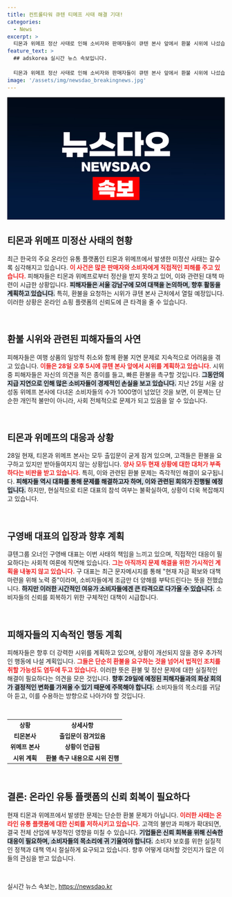 ```yaml
---
title: 컨트롤타워 큐텐 티메프 사태 해결 기대!
categories:
  - News
excerpt: >
  티몬과 위메프 정산 사태로 인해 소비자와 판매자들이 큐텐 본사 앞에서 환불 시위에 나섰습니다. 출입문이 폐쇄된 본사에서 피해자들은 직접 대책 마련을 촉구하며 목소리를 높이고 있습니다. 과연 큐텐 대표는 응답할까?
feature_text: >
  ## adskorea 실시간 뉴스 속보입니다.

  티몬과 위메프 정산 사태로 인해 소비자와 판매자들이 큐텐 본사 앞에서 환불 시위에 나섰습니다. 출입문이 폐쇄된 본사에서 피해자들은 직접 대책 마련을 촉구하며 목소리를 높이고 있습니다. 과연 큐텐 대표는 응답할까?
image: '/assets/img/newsdao_breakingnews.jpg'
---
```


<p><img src="/assets/img/newsdao_breakingnews.jpg" alt="adskorea 속보" /></p>

<h2 data-ke-size="size26">티몬과 위메프 미정산 사태의 현황</h2>

<p data-ke-size="size16">최근 한국의 주요 온라인 유통 플랫폼인 티몬과 위메프에서 발생한 미정산 사태는 갈수록 심각해지고 있습니다. <b><span style="color: #ee2323;">이 사건은 많은 판매자와 소비자에게 직접적인 피해를 주고 있습니다.</span></b> 피해자들은 티몬과 위메프로부터 정산을 받지 못하고 있어, 이와 관련된 대책 마련이 시급한 상황입니다. <b><span style="background-color: #21538527;">피해자들은 서울 강남구에 모여 대책을 논의하며, 향후 활동을 계획하고 있습니다.</span></b> 특히, 환불을 요청하는 시위가 큐텐 본사 근처에서 열릴 예정입니다. 이러한 상황은 온라인 쇼핑 플랫폼의 신뢰도에 큰 타격을 줄 수 있습니다.</p>

<p data-ke-size="size16">&nbsp;</p>

<h2 data-ke-size="size26">환불 시위와 관련된 피해자들의 사연</h2>

<p data-ke-size="size16">피해자들은 여행 상품의 일방적 취소와 함께 환불 지연 문제로 지속적으로 어려움을 겪고 있습니다. <b><span style="color: #ee2323;">이들은 28일 오후 5시에 큐텐 본사 앞에서 시위를 계획하고 있습니다.</span></b> 시위 중 피해자들은 자신의 의견을 적은 종이를 들고, 빠른 환불을 촉구할 것입니다. <b><span style="background-color: #21538527;">그동안의 지급 지연으로 인해 많은 소비자들이 경제적인 손실을 보고 있습니다.</span></b> 지난 25일 서울 삼성동 위메프 본사에 다녀온 소비자들의 수가 1000명이 넘었던 것을 보면, 이 문제는 단순한 개인적 불만이 아니라, 사회 전체적으로 문제가 되고 있음을 알 수 있습니다.</p>

<p data-ke-size="size16">&nbsp;</p>

<h2 data-ke-size="size26">티몬과 위메프의 대응과 상황</h2>

<p data-ke-size="size16">28일 현재, 티몬과 위메프 본사는 모두 출입문이 굳게 잠겨 있으며, 고객들은 환불을 요구하고 있지만 받아들여지지 않는 상황입니다. <b><span style="color: #ee2323;">양사 모두 현재 상황에 대한 대처가 부족하다는 비판을 받고 있습니다.</span></b> 특히, 이와 관련된 환불 문제는 즉각적인 해결이 요구됩니다. <b><span style="background-color: #21538527;">피해자들 역시 대화를 통해 문제를 해결하고자 하며, 이와 관련된 회의가 진행될 예정입니다.</span></b> 하지만, 현실적으로 티몬 대표의 참석 여부는 불확실하여, 상황이 더욱 복잡해지고 있습니다.</p>

<p data-ke-size="size16">&nbsp;</p>

<h2 data-ke-size="size26">구영배 대표의 입장과 향후 계획</h2>

<p data-ke-size="size16">큐텐그룹 오너인 구영배 대표는 이번 사태의 책임을 느끼고 있으며, 직접적인 대응이 필요하다는 사회적 여론에 직면해 있습니다. <b><span style="color: #ee2323;">그는 아직까지 문제 해결을 위한 가시적인 계획을 내놓지 않고 있습니다.</span></b> 구 대표는 최근 문자메시지를 통해 "현재 자금 확보와 대책 마련을 위해 노력 중"이라며, 소비자들에게 조금만 더 양해를 부탁드린다는 뜻을 전했습니다. <b><span style="background-color: #21538527;">하지만 이러한 시간적인 여유가 소비자들에겐 큰 타격으로 다가올 수 있습니다.</span></b> 소비자들의 신뢰를 회복하기 위한 구체적인 대책이 시급합니다.</p>

<p data-ke-size="size16">&nbsp;</p>

<h2 data-ke-size="size26">피해자들의 지속적인 행동 계획</h2>

<p data-ke-size="size16">피해자들은 향후 더 강력한 시위를 계획하고 있으며, 상황이 개선되지 않을 경우 추가적인 행동에 나설 계획입니다. <b><span style="color: #ee2323;">그들은 단순히 환불을 요구하는 것을 넘어서 법적인 조치를 취할 가능성도 염두에 두고 있습니다.</span></b> 이러한 뜻은 환불 및 정산 문제에 대한 실질적인 해결이 필요하다는 의견을 모은 것입니다. <b><span style="background-color: #21538527;">향후 29일에 예정된 피해자들과의 화상 회의가 결정적인 변화를 가져올 수 있기 때문에 주목해야 합니다.</span></b> 소비자들의 목소리를 귀담아 듣고, 이를 수용하는 방향으로 나아가야 할 것입니다.</p>

<p data-ke-size="size16">&nbsp;</p>

<table>
    <tbody>
        <tr>
            <td style="text-align: center; height: 17px;"><b>상황</b></td>
            <td style="text-align: center; height: 17px;"><b>상세사항</b></td>
        </tr>
        <tr>
            <td style="text-align: center; height: 17px;"><b>티몬본사</b></td>
            <td style="text-align: center; height: 17px;"><b>출입문이 잠겨있음</b></td>
        </tr>
        <tr>
            <td style="text-align: center; height: 17px;"><b>위메프 본사</b></td>
            <td style="text-align: center; height: 17px;"><b>상황이 언급됨</b></td>
        </tr>
        <tr>
            <td style="text-align: center; height: 17px;"><b>시위 계획</b></td>
            <td style="text-align: center; height: 17px;"><b>환불 촉구 내용으로 시위 진행</b></td>
        </tr>
    </tbody>
</table>

<p data-ke-size="size16">&nbsp;</p>

<h2 data-ke-size="size26">결론: 온라인 유통 플랫폼의 신뢰 회복이 필요하다</h2>

<p data-ke-size="size16">현재 티몬과 위메프에서 발생한 문제는 단순한 환불 문제가 아닙니다. <b><span style="color: #ee2323;">이러한 사태는 온라인 유통 플랫폼에 대한 신뢰를 저하시키고 있습니다.</span></b> 고객의 불만과 피해가 확대되면, 결국 전체 산업에 부정적인 영향을 미칠 수 있습니다. <b><span style="background-color: #21538527;">기업들은 신뢰 회복을 위해 신속한 대응이 필요하며, 소비자들의 목소리에 귀 기울여야 합니다.</span></b> 소비자 보호를 위한 실질적인 정책과 대책 역시 절실하게 요구되고 있습니다. 향후 어떻게 대처할 것인지가 많은 이들의 관심을 받고 있습니다.</p>

<p data-ke-size="size16">&nbsp;</p>
실시간 뉴스 속보는, <a href="https://newsdao.kr" rel="dofollow">https://newsdao.kr</a>


